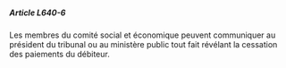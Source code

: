 ##### Article L640-6

Les membres du comité social et économique peuvent communiquer au président du tribunal ou au ministère public tout fait révélant la cessation des paiements du débiteur.

